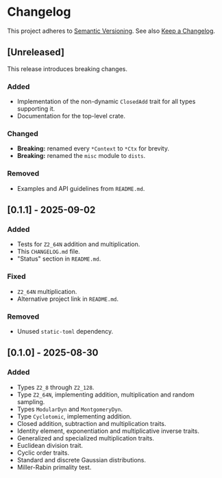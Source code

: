 # Changelog
This project adheres to [Semantic Versioning](https://semver.org/spec/v2.0.0.html).
See also [Keep a Changelog](https://keepachangelog.com/en/1.1.0/).

## [Unreleased]
This release introduces breaking changes.

### Added
- Implementation of the non-dynamic `ClosedAdd` trait for all types supporting it.
- Documentation for the top-level crate.

### Changed
- **Breaking:** renamed every `*Context` to `*Ctx` for brevity.
- **Breaking:** renamed the `misc` module to `dists`.

### Removed
- Examples and API guidelines from `README.md`.

## [0.1.1] - 2025-09-02

### Added

- Tests for `Z2_64N` addition and multiplication.
- This `CHANGELOG.md` file.
- "Status" section in `README.md`.

### Fixed

- `Z2_64N` multiplication.
- Alternative project link in `README.md`.

### Removed

- Unused `static-toml` dependency.

## [0.1.0] - 2025-08-30

### Added

- Types `Z2_8` through `Z2_128`.
- Type `Z2_64N`, implementing addition, multiplication and random sampling.
- Types `ModularDyn` and `MontgomeryDyn`.
- Type `Cyclotomic`, implementing addition.
- Closed addition, subtraction and multiplication traits.
- Identity element, exponentiation and multiplicative inverse traits.
- Generalized and specialized multiplication traits.
- Euclidean division trait.
- Cyclic order traits.
- Standard and discrete Gaussian distributions.
- Miller-Rabin primality test.
